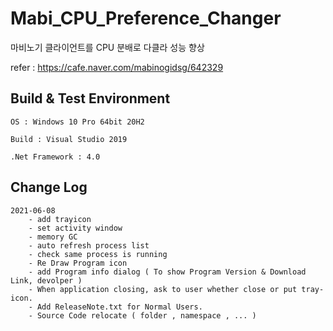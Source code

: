 # Mabi_CPU_Preference_Changer

마비노기 클라이언트를 CPU 분배로 다클라 성능 향상

refer : <https://cafe.naver.com/mabinogidsg/642329>

## Build & Test Environment

```Text
OS : Windows 10 Pro 64bit 20H2

Build : Visual Studio 2019

.Net Framework : 4.0
```

## Change Log

```Text
2021-06-08
    - add trayicon
    - set activity window
    - memory GC
    - auto refresh process list
    - check same process is running
    - Re Draw Program icon
    - add Program info dialog ( To show Program Version & Download Link, devolper )
    - When application closing, ask to user whether close or put tray-icon.
    - Add ReleaseNote.txt for Normal Users.
    - Source Code relocate ( folder , namespace , ... )
```
